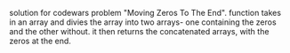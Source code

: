 solution for codewars problem "Moving Zeros To The End".
function takes in an array and divies the array into two arrays- one containing the zeros and the other without. it then returns the concatenated arrays, with the zeros at the end. 